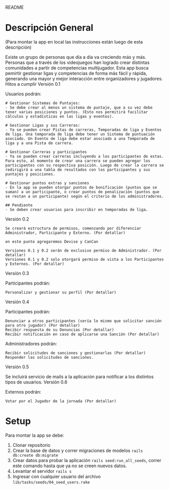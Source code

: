 README

# Descripción General 
(Para montar la app en local las instrucciones están luego de esta descripción)

Existe un grupo de personas que día a día va creciendo más y más. Personas que a través de los videojuegos han logrado crear distintas comunidades a partir de competencias multijugador. Esta app busca pemirtir gestionar ligas y competencias de forma más fácil y rápida, generando una mayor y mejor interacción entre organizadores y jugadores.
Hitos a cumplir
Versión 0.1

Usuarios podrán:

    # Gestionar Sistemas de Puntajes:
    - Se debe crear al menos un sistema de puntaje, que a su vez debe tener varias posiciones y puntos. (Esto nos permitirá facilitar cálculos y estadísticas en las ligas y eventos).

    # Gestionar Ligas y sus Carreras:
    - Ya se pueden crear Pistas de carreras, Temporadas de liga y Eventos de liga. Una temporada de liga debe tener un Sistema de puntuación asociado. Un Evento de liga debe estar asociado a una Temporada de liga y a una Pista de carrera.

    # Gestionar Carreras y participantes
    - Ya se pueden crear carreras incluyendo a los participantes de estas. Para esto, al momento de crear una carrera se pueden agregar los participantes con su respectiva posición. Luego de crear la carrera se redirigirá a una tabla de resultados con los participantes y sus puntajes y posiciones.
    
    # Gestionar puntos extras y sanciones
    - En la app se pueden otorgar puntos de bonificación (puntos que se suman) a un participante, o crear puntos de penalización (puntos que se restan a un participante) según el criterio de los administradores.

    ## Pendiente
    - Se deben crear usuarios para inscribir en temporadas de liga.

Versión 0.2

    Se creará estructura de permisos, comenzando por diferenciar Administrador, Participante y Externo. (Por detallar)

    en este punto agregaremos Devise y CanCan

    Versiones 0.1 y 0.2 serán de exclusivo permiso de Administrador. (Por detallar)
    Versiones 0.1 y 0.2 solo otorgará permiso de vista a los Participantes y Externos. (Por detallar)

Versión 0.3

Participantes podrán:

    Personalizar y gestionar su perfil (Por detallar)

Versión 0.4

Participantes podrán:

    Denunciar a otros participantes (sería lo mismo que solicitar sanción para otro jugador) (Por detallar)
    Recibir respuesta de su Denuncias (Por detallar)
    Recibir notificación en caso de aplicarse una Sanción (Por detallar)

Administradores podrán:

    Recibir solicitudes de sanciones y gestionarlas (Por detallar)
    Responder las solicitudes de sanciones.

Versión 0.5

Se incluirá servicio de mails a la aplicación para notificar a los distintos tipos de usuarios.
Versión 0.6

Externos podrán:

    Votar por el Jugador de la jornada (Por detallar)

# Setup
Para montar la app se debe:
1) Clonar repositorio
2) Crear la base de datos y correr migraciones de modelos `rails db:create db:migrate`
3) Crear datos para probar la aplicación `rails seed:run_all_seeds`, correr este comando hasta que ya no se creen nuevos datos.
4) Levantar el servidor `rails s`
5) Ingresar con cualquier usuario del archivo `lib/tasks/seeds/04_seed_users.rake`

